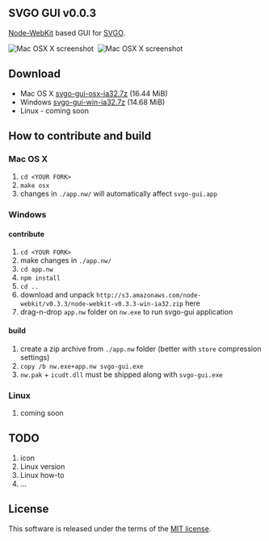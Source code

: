## SVGO GUI v0.0.3

[Node-WebKit](https://github.com/rogerwang/node-webkit) based GUI for [SVGO](https://github.com/svg/svgo).

![Mac OSX X screenshot](https://raw.github.com/svg/svgo-gui/master/screenshots/1.png)&nbsp;&nbsp;![Mac OSX X screenshot](https://raw.github.com/svg/svgo-gui/master/screenshots/2.png)

## Download

* Mac OS X [svgo-gui-osx-ia32.7z](http://is.gd/siwege) (16.44 MiB)
* Windows [svgo-gui-win-ia32.7z](http://is.gd/ozediz) (14.68 MiB)
* Linux - coming soon

## How to contribute and build

### Mac OS X

1. `cd <YOUR FORK>`
2. `make osx`
3. changes in `./app.nw/` will automatically affect `svgo-gui.app`

### Windows

#### contribute

1. `cd <YOUR FORK>`
2. make changes in `./app.nw/`
3. `cd app.nw`
4. `npm install`
5. `cd ..`
6. download and unpack `http://s3.amazonaws.com/node-webkit/v0.3.3/node-webkit-v0.3.3-win-ia32.zip` here
7. drag-n-drop `app.nw` folder on `nw.exe` to run svgo-gui application

#### build

1. create a zip archive from `./app.nw` folder (better with `store` compression settings)
2. `copy /b nw.exe+app.nw svgo-gui.exe`
3. `nw.pak` + `icudt.dll` must be shipped along with `svgo-gui.exe`

### Linux

1. coming soon

## TODO

1. icon
2. Linux version
3. Linux how-to
4. …

## License

This software is released under the terms of the [MIT license](https://github.com/svg/svgo-gui/blob/master/LICENSE).
